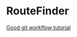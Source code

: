 # RouteFinder

[Good git workflow tutorial](https://www.atlassian.com/git/tutorials/comparing-workflows/feature-branch-workflow)
